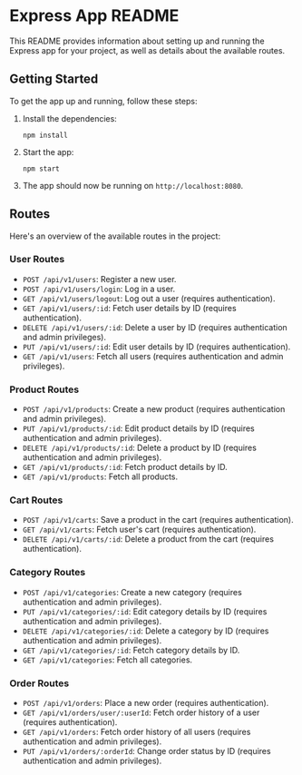 # Express App README

This README provides information about setting up and running the Express app for your project, as well as details about the available routes.

## Getting Started

To get the app up and running, follow these steps:

1. Install the dependencies:
   
   `npm install`
   
2. Start the app:
   
   `npm start`
   
3. The app should now be running on `http://localhost:8080`.


## Routes

Here's an overview of the available routes in the project:

### User Routes

- `POST /api/v1/users`: Register a new user.
- `POST /api/v1/users/login`: Log in a user.
- `GET /api/v1/users/logout`: Log out a user (requires authentication).
- `GET /api/v1/users/:id`: Fetch user details by ID (requires authentication).
- `DELETE /api/v1/users/:id`: Delete a user by ID (requires authentication and admin privileges).
- `PUT /api/v1/users/:id`: Edit user details by ID (requires authentication).
- `GET /api/v1/users`: Fetch all users (requires authentication and admin privileges).

### Product Routes

- `POST /api/v1/products`: Create a new product (requires authentication and admin privileges).
- `PUT /api/v1/products/:id`: Edit product details by ID (requires authentication and admin privileges).
- `DELETE /api/v1/products/:id`: Delete a product by ID (requires authentication and admin privileges).
- `GET /api/v1/products/:id`: Fetch product details by ID.
- `GET /api/v1/products`: Fetch all products.

### Cart Routes

- `POST /api/v1/carts`: Save a product in the cart (requires authentication).
- `GET /api/v1/carts`: Fetch user's cart (requires authentication).
- `DELETE /api/v1/carts/:id`: Delete a product from the cart (requires authentication).

### Category Routes

- `POST /api/v1/categories`: Create a new category (requires authentication and admin privileges).
- `PUT /api/v1/categories/:id`: Edit category details by ID (requires authentication and admin privileges).
- `DELETE /api/v1/categories/:id`: Delete a category by ID (requires authentication and admin privileges).
- `GET /api/v1/categories/:id`: Fetch category details by ID.
- `GET /api/v1/categories`: Fetch all categories.

### Order Routes

- `POST /api/v1/orders`: Place a new order (requires authentication).
- `GET /api/v1/orders/user/:userId`: Fetch order history of a user (requires authentication).
- `GET /api/v1/orders`: Fetch order history of all users (requires authentication and admin privileges).
- `PUT /api/v1/orders/:orderId`: Change order status by ID (requires authentication and admin privileges).